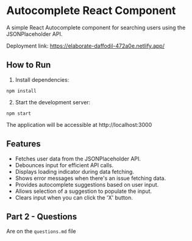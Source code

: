 # Autocomplete React Component

A simple React Autocomplete component for searching users using the JSONPlaceholder API.

Deployment link: https://elaborate-daffodil-472a0e.netlify.app/

## How to Run

1. Install dependencies:

```
npm install
```

2. Start the development server:

```
npm start
```

The application will be accessible at http://localhost:3000

## Features

- Fetches user data from the JSONPlaceholder API.
- Debounces input for efficient API calls.
- Displays loading indicator during data fetching.
- Shows error messages when there's an issue fetching data.
- Provides autocomplete suggestions based on user input.
- Allows selection of a suggestion to populate the input.
- Clears input when you can click the 'X' button.

## Part 2 - Questions

Are on the `questions.md` file
